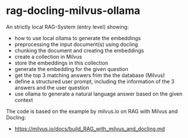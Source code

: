 # rag-docling-milvus-ollama

An strictly local RAG-System (entry level) showing:

- how to use local ollama to generate the embeddings
- preprocessing the input document(s) using docling
- chunking the document and creating the embeddings
- create a collection in Milvus
- store the embeddings in this collection
- generate the embedding for the given question
- get the top 3 matching answers frim the the database (Milvus)
- define a structured user prompt, including the information of the 3 answers and the user question
- use ollama to generate a natural language answer based on the given context
   

The code is based on the example by milvus.io on RAG with Milvus and Docling:

- https://milvus.io/docs/build_RAG_with_milvus_and_docling.md

